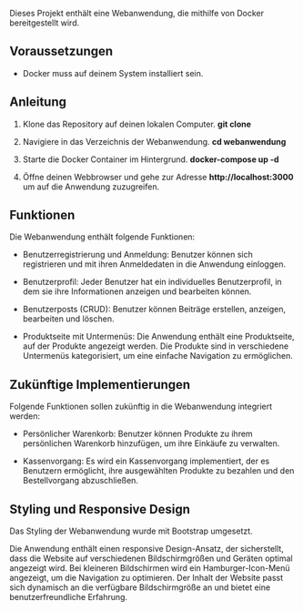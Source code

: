 
Dieses Projekt enthält eine Webanwendung, die mithilfe von Docker bereitgestellt wird.

## Voraussetzungen

- Docker muss auf deinem System installiert sein.

## Anleitung

1. Klone das Repository auf deinen lokalen Computer.
	**git clone <URL des Repositories>**

2. Navigiere in das Verzeichnis der Webanwendung.
	**cd webanwendung**

3. Starte die Docker Container im Hintergrund.
	**docker-compose up -d**

4. Öffne deinen Webbrowser und gehe zur Adresse **http://localhost:3000** um auf die Anwendung zuzugreifen.
	
	
## Funktionen

Die Webanwendung enthält folgende Funktionen:

- Benutzerregistrierung und Anmeldung: Benutzer können sich registrieren und mit ihren Anmeldedaten in die Anwendung einloggen.

- Benutzerprofil: Jeder Benutzer hat ein individuelles Benutzerprofil, in dem sie ihre Informationen anzeigen und bearbeiten können.

- Benutzerposts (CRUD): Benutzer können Beiträge erstellen, anzeigen, bearbeiten und löschen.

- Produktseite mit Untermenüs: Die Anwendung enthält eine Produktseite, auf der Produkte angezeigt werden. Die Produkte sind in verschiedene Untermenüs kategorisiert, um eine einfache Navigation zu ermöglichen.

	
## Zukünftige Implementierungen

Folgende Funktionen sollen zukünftig in die Webanwendung integriert werden:

- Persönlicher Warenkorb: Benutzer können Produkte zu ihrem persönlichen Warenkorb hinzufügen, um ihre Einkäufe zu verwalten.

- Kassenvorgang: Es wird ein Kassenvorgang implementiert, der es Benutzern ermöglicht, ihre ausgewählten Produkte zu bezahlen und den Bestellvorgang abzuschließen.
	
	
## Styling und Responsive Design

Das Styling der Webanwendung wurde mit Bootstrap umgesetzt.

Die Anwendung enthält einen responsive Design-Ansatz, der sicherstellt, dass die Website auf verschiedenen Bildschirmgrößen und Geräten optimal angezeigt wird. Bei kleineren Bildschirmen wird ein Hamburger-Icon-Menü angezeigt, um die Navigation zu optimieren. Der Inhalt der Website passt sich dynamisch an die verfügbare Bildschirmgröße an und bietet eine benutzerfreundliche Erfahrung.
